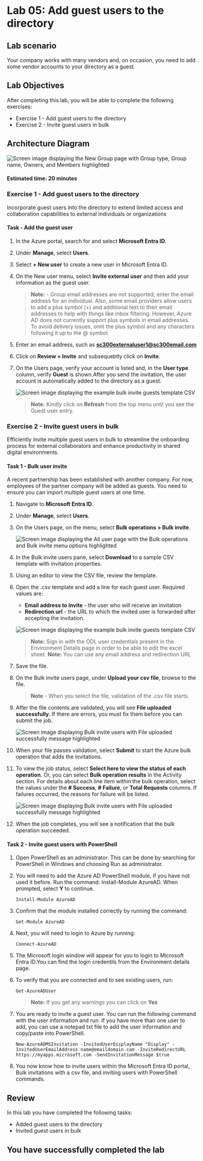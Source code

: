 
# Lab 05: Add guest users to the directory

## Lab scenario

Your company works with many vendors and, on occasion, you need to add some vendor accounts to your directory as a guest.

## Lab Objectives

After completing this lab, you will be able to complete the following exercises:

- Exercise 1 - Add guest users to the directory
- Exercise 2 - Invite guest users in bulk

## Architecture Diagram

![Screen image displaying the New Group page with Group type, Group name, Owners, and Members highlighted](./media/arch05.png)

#### Estimated time: 20 minutes

### Exercise 1 - Add guest users to the directory

Incorporate guest users into the directory to extend limited access and collaboration capabilities to external individuals or organizations

#### Task - Add the guest user

1. In the Azure portal, search for  and select **Microsoft Entra ID**.

2. Under **Manage**, select **Users**.

3. Select **+ New user** to create a new user in Microsoft Entra ID.

4. On the New user menu, select **Invite external user** and then add your information as the guest user.

   >**Note:** - Group email addresses are not supported; enter the email address for an individual. Also, some email providers allow users to add a plus symbol (+) and additional text to their email addresses to help with things like inbox filtering. However, Azure AD does not currently support plus symbols in email addresses. To avoid delivery issues, omit the plus symbol and any characters following it up to the @ symbol.

5. Enter an email address, such as **sc300externaluser1@sc300email.com**

6. Click on **Review + Invite** and subsequebtly click on **Invite**.

7. On the Users page, verify your account is listed and, in the **User type** column, verify **Guest** is shown.After you send the invitation, the user account is automatically added to the directory as a guest.

   ![Screen image displaying the example bulk invite guests template CSV](./media/extuser.png)

   >**Note:** Kindly click on **Refresh** from the top menu until you see the Guest user entry.
   
### Exercise 2 - Invite guest users in bulk

Efficiently invite multiple guest users in bulk to streamline the onboarding process for external collaborators and enhance productivity in shared digital environments.

#### Task 1 - Bulk user invite

A recent partnership has been established with another company. For now, employees of the partner company will be added as guests. You need to ensure you can import multiple guest users at one time.

1. Navigate to **Microsoft Entra ID**.

2. Under **Manage**, select **Users**.

3. On the Users page, on the menu, select **Bulk operations > Bulk invite**.

     ![Screen image displaying the All user page with the Bulk operations and Bulk invite menu options highlighted](./media/bkinv.png)

4. In the Bulk invite users pane, select **Download** to a sample CSV template with invitation properties.

5. Using an editor to view the CSV file, review the template.

6. Open the .csv template and add a line for each guest user. Required values are:

    - **Email address to invite** - the user who will receive an invitation
    - **Redirection url** - the URL to which the invited user is forwarded after accepting the invitation.

    ![Screen image displaying the example bulk invite guests template CSV](./media/lp1-mod3-template-csv1.png)

    >**Note:** Sign in with the ODL user credentials present in the Environment Details page in order to be able to edit the excel sheet.
    >**Note:** You can use any email address and redirection URL

7. Save the file.

8. On the Bulk invite users page, under **Upload your csv file**, browse to the file.

     >**Note** - When you select the file, validation of the .csv file starts.

9. After the file contents are validated, you will see **File uploaded successfully**. If there are errors, you must fix them before you can submit the job.

    ![Screen image displaying Bulk invite users with File uploaded successfully message highlighted](./media/lp1-mod3-bulk-invite-users-upload1.png)

10. When your file passes validation, select **Submit** to start the Azure bulk operation that adds the invitations.

11. To view the job status, select **Select here to view the status of each operation**. Or, you can select **Bulk operation results** in the Activity section. For details about each line item within the bulk operation, select the values under the **# Success**, **# Failure**, or **Total Requests** columns. If failures occurred, the reasons for failure will be listed.

     ![Screen image displaying Bulk invite users with File uploaded successfully message highlighted](./media/lp11.png)

12. When the job completes, you will see a notification that the bulk operation succeeded.

#### Task 2 - Invite guest users with PowerShell

1. Open PowerShell as an administrator.  This can be done by searching for PowerShell in Windows and choosing Run as administrator.  

1. You will need to add the Azure AD PowerShell module, if you have not used it before.  Run the command: Install-Module AzureAD.  When prompted, select **Y** to continue.

    ``` 
    Install-Module AzureAD
    ```

1. Confirm that the module installed correctly by running the command:  

    ```
    Get-Module AzureAD 
    ```

1. Next, you will need to login to Azure by running:  

    ```
    Connect-AzureAD
    ```
    
1. The Microsoft login window will appear for you to login to Microsoft Entra ID.You can find the login credentils from the Environment details page.  

1. To verify that you are connected and to see existing users, run:  

    ```
    Get-AzureADUser 
    ```
    >**Note:** If you get any warnings you can click on **Yes**

1. You are ready to invite a guest user.  You can run the following command  with the user information and run.  If you have more than one user to add, you can use a notepad txt file to add the user information and copy/paste into PowerShell. 

    ```
    New-AzureADMSInvitation -InvitedUserDisplayName "Display" -InvitedUserEmailAddress name@emaildomain.com -InviteRedirectURL https://myapps.microsoft.com -SendInvitationMessage $true 
    ```

1. You now know how to invite users within the Microsoft Entra ID portal, Bulk invitations with a csv file, and inviting users with PowerShell commands.

## Review

In this lab you have completed the following tasks:
- Added guest users to the directory
- Invited guest users in bulk

## You have successfully completed the lab
